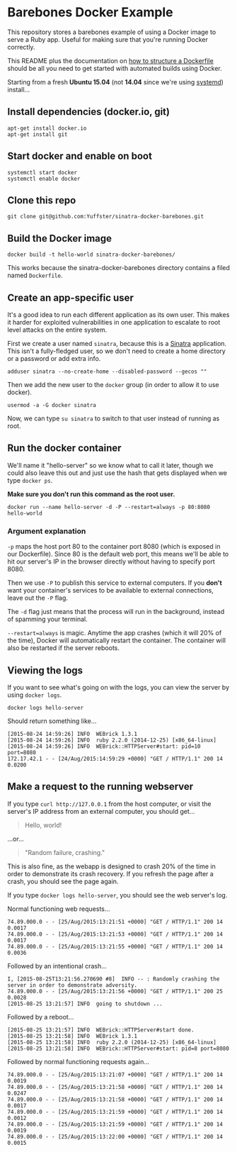 # Barebones Docker Example

This repository stores a barebones example of using a Docker image to serve a Ruby app.  Useful for making sure that you're running Docker correctly.

This README plus the documentation on [how to structure a Dockerfile](https://docs.docker.com/reference/builder/) should be all you need to get started with automated builds using Docker.

Starting from a fresh **Ubuntu 15.04** (not **14.04** since we're using [systemd](https://www.digitalocean.com/community/tutorials/systemd-essentials-working-with-services-units-and-the-journal)) install...

## Install dependencies (docker.io, git)

```
apt-get install docker.io
apt-get install git
```

## Start docker and enable on boot

```
systemctl start docker
systemctl enable docker
```

## Clone this repo

```
git clone git@github.com:Yuffster/sinatra-docker-barebones.git
```

## Build the Docker image

```
docker build -t hello-world sinatra-docker-barebones/
```

This works because the sinatra-docker-barebones directory contains a filed named `Dockerfile`.

## Create an app-specific user

It's a good idea to run each different application as its own user.  This makes it harder for exploited vulnerabilities in one application to escalate to root level attacks on the entire system.

First we create a user named `sinatra`, because this is a [Sinatra](http://www.sinatrarb.com/) application.  This isn't a fully-fledged user, so we don't need to create a home directory or a password or add extra info.

```
adduser sinatra --no-create-home --disabled-password --gecos ""
```

Then we add the new user to the `docker` group (in order to allow it to use docker).

```
usermod -a -G docker sinatra
```

Now, we can type `su sinatra` to switch to that user instead of running as root.

## Run the docker container

We'll name it "hello-server" so we know what to call it later, though we could also leave this out and just use the hash that gets displayed when we type `docker ps`.


**Make sure you don't run this command as the root user.**

```
docker run --name hello-server -d -P --restart=always -p 80:8080 hello-world
```

### Argument explanation

`-p` maps the host port 80 to the container port 8080 (which is exposed in our Dockerfile).  Since 80 is the default web port, this means we'll be able to hit our server's IP in the browser directly without having to specify port 8080.

Then we use `-P` to publish this service to external computers.  If you **don't** want your container's services to be available to external connections, leave out the `-P` flag.

The `-d` flag just means that the process will run in the background, instead of spamming your terminal.

`--restart=always` is magic.  Anytime the app crashes (which it will 20% of the time), Docker will automatically restart the container.  The container will also be restarted if the server reboots.


## Viewing the logs

If you want to see what's going on with the logs, you can view the server by using `docker logs`.

```
docker logs hello-server
```

Should return something like...

```
[2015-08-24 14:59:26] INFO  WEBrick 1.3.1
[2015-08-24 14:59:26] INFO  ruby 2.2.0 (2014-12-25) [x86_64-linux]
[2015-08-24 14:59:26] INFO  WEBrick::HTTPServer#start: pid=10 port=8080
172.17.42.1 - - [24/Aug/2015:14:59:29 +0000] "GET / HTTP/1.1" 200 14 0.0200
```

## Make a request to the running webserver

If you type `curl http://127.0.0.1` from the host computer, or visit the server's IP address from an external computer, you should get...

> Hello, world!

...or...

> "Random failure, crashing."

This is also fine, as the webapp is designed to crash 20% of the time in order to demonstrate its crash recovery.  If you refresh the page after a crash, you should see the page again.

If you type `docker logs hello-server`, you should see the web server's log.

Normal functioning web requests...

```
74.89.000.0 - - [25/Aug/2015:13:21:51 +0000] "GET / HTTP/1.1" 200 14 0.0017
74.89.000.0 - - [25/Aug/2015:13:21:53 +0000] "GET / HTTP/1.1" 200 14 0.0017
74.89.000.0 - - [25/Aug/2015:13:21:55 +0000] "GET / HTTP/1.1" 200 14 0.0036
```

Followed by an intentional crash...

```
I, [2015-08-25T13:21:56.270690 #8]  INFO -- : Randomly crashing the server in order to demonstrate adversity.
74.89.000.0 - - [25/Aug/2015:13:21:56 +0000] "GET / HTTP/1.1" 200 25 0.0028
[2015-08-25 13:21:57] INFO  going to shutdown ...
```

Followed by a reboot...

```
[2015-08-25 13:21:57] INFO  WEBrick::HTTPServer#start done.
[2015-08-25 13:21:58] INFO  WEBrick 1.3.1
[2015-08-25 13:21:58] INFO  ruby 2.2.0 (2014-12-25) [x86_64-linux]
[2015-08-25 13:21:58] INFO  WEBrick::HTTPServer#start: pid=8 port=8080
```

Followed by normal functioning requests again...

```
74.89.000.0 - - [25/Aug/2015:13:21:07 +0000] "GET / HTTP/1.1" 200 14 0.0019
74.89.000.0 - - [25/Aug/2015:13:21:58 +0000] "GET / HTTP/1.1" 200 14 0.0247
74.89.000.0 - - [25/Aug/2015:13:21:58 +0000] "GET / HTTP/1.1" 200 14 0.0017
74.89.000.0 - - [25/Aug/2015:13:21:59 +0000] "GET / HTTP/1.1" 200 14 0.0012
74.89.000.0 - - [25/Aug/2015:13:21:59 +0000] "GET / HTTP/1.1" 200 14 0.0019
74.89.000.0 - - [25/Aug/2015:13:22:00 +0000] "GET / HTTP/1.1" 200 14 0.0015
```